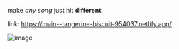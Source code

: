 make _any song_ just hit **different** 

link: https://main--tangerine-biscuit-954037.netlify.app/ 

![image](https://github.com/jerryzhou196/slowedrvb/assets/46613983/161a3a21-60b6-41f1-ba07-3472dcf815ff)

